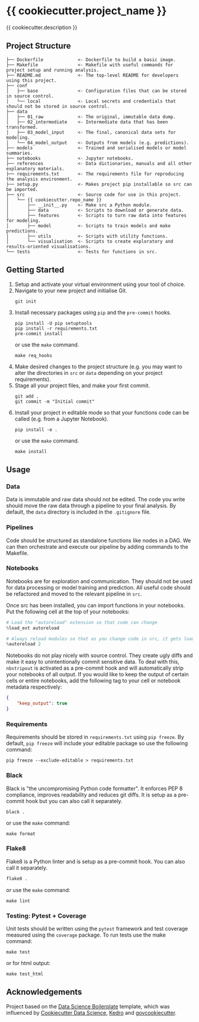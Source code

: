 # {{ cookiecutter.project_name }}
{{ cookiecutter.description }}

## Project Structure
```
├── Dockerfile             <- Dockerfile to build a basic image.
├── Makefile               <- Makefile with useful commands for project setup and running analysis.
├── README.md              <- The top-level README for developers using this project.
├── conf
│   ├── base               <- Configuration files that can be stored in source control.
│   └── local              <- Local secrets and credentials that should not be stored in source control.
├── data
│   ├── 01_raw             <- The original, immutable data dump.
│   ├── 02_intermediate    <- Intermediate data that has been transformed.
│   ├── 03_model_input     <- The final, canonical data sets for modeling.
│   └── 04_model_output    <- Outputs from models (e.g. predictions).
├── models                 <- Trained and serialised models or model summaries.
├── notebooks              <- Jupyter notebooks.
├── references             <- Data dictionaries, manuals and all other explanatory materials.
├── requirements.txt       <- The requirements file for reproducing the analysis environment.
├── setup.py               <- Makes project pip installable so src can be imported.
├── src                    <- Source code for use in this project.
│   └── {{ cookiecutter.repo_name }}
│       ├── __init__.py    <- Make src a Python module.
│       ├── data           <- Scripts to download or generate data.
│       ├── features       <- Scripts to turn raw data into features for modeling.
│       ├── model          <- Scripts to train models and make predictions.
│       ├── utils          <- Scripts with utility functions.
│       └── visualisation  <- Scripts to create exploratory and results-oriented visualisations.
└── tests                  <- Tests for functions in src.
```

## Getting Started
1. Setup and activate your virtual environment using your tool of choice.
2. Navigate to your new project and initialise Git.
   ```
   git init
   ```
3. Install necessary packages using `pip` and the `pre-commit` hooks.
   ```
   pip install -U pip setuptools
   pip install -r requirements.txt
   pre-commit install
   ```
   or use the `make` command.
   ```
   make req_hooks
   ```
4. Make desired changes to the project structure (e.g. you may want to alter the directories in `src` or `data` depending on your project requirements).
5. Stage all your project files, and make your first commit.
   ```
   git add .
   git commit -m "Initial commit"
   ```
6. Install your project in editable mode so that your functions code can be called (e.g. from a Jupyter Notebook).
   ```
   pip install -e .
   ```
   or use the `make` command.
   ```
   make install
   ```

## Usage
### Data
Data is immutable and raw data should not be edited. The code you write should move the raw data through a pipeline to your final analysis. By default, the `data` directory is included in the `.gitignore` file.

### Pipelines
Code should be structured as standalone functions like nodes in a DAG. We can then orchestrate and execute our pipeline by adding commands to the Makefile.

### Notebooks
Notebooks are for exploration and communication. They should not be used for data processing or model training and prediction. All useful code should be refactored and moved to the relevant pipeline in `src`.

Once src has been installed, you can import functions in your notebooks. Put the following cell at the top of your notebooks:
```python
# Load the "autoreload" extension so that code can change
%load_ext autoreload

# Always reload modules so that as you change code in src, it gets loaded
%autoreload 2
```

Notebooks do not play nicely with source control. They create ugly diffs and make it easy to unintentionally commit sensitive data. To deal with this, `nbstripout` is activated as a pre-commit hook and will automatically strip your notebooks of all output. If you would like to keep the output of certain cells or entire notebooks, add the following tag to your cell or notebook metadata respectively:
```json
{
    "keep_output": true
}
```

### Requirements
Requirements should be stored in ```requirements.txt``` using ```pip freeze```. By default, ```pip freeze``` will include your editable package so use the following command:
```
pip freeze --exclude-editable > requirements.txt
```

### Black
Black is "the uncompromising Python code formatter". It enforces PEP 8 compliance, improves readability and reduces git diffs. It is setup as a pre-commit hook but you can also call it separately.
```
black .
```
or use the `make` command:
```
make format
```

### Flake8
Flake8 is a Python linter and is setup as a pre-commit hook. You can also call it separately.
```bash
flake8 .
```
or use the `make` command:
```
make lint
```

### Testing: Pytest + Coverage
Unit tests should be written using the `pytest` framework and test coverage measured using the `coverage` package. To run tests use the make command:
```
make test
```
or for html output:
```
make test_html
```

## Acknowledgements
Project based on the [Data Science Boilerplate](https://github.com/andrewjkuo/ds-boilerplate) template, which was influenced by [Cookiecutter Data Science](https://drivendata.github.io/cookiecutter-data-science/), [Kedro](https://kedro.org/) and [govcookiecutter](https://best-practice-and-impact.github.io/govcookiecutter/#govcookiecutter).
